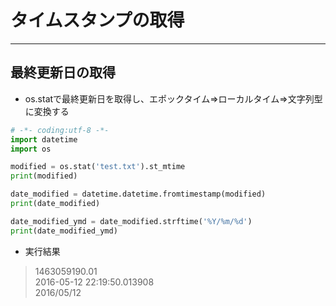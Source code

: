 # タイムスタンプの取得

***

## 最終更新日の取得

* os.statで最終更新日を取得し、エポックタイム⇒ローカルタイム⇒文字列型に変換する

```python
# -*- coding:utf-8 -*-
import datetime
import os

modified = os.stat('test.txt').st_mtime
print(modified)

date_modified = datetime.datetime.fromtimestamp(modified)
print(date_modified)

date_modified_ymd = date_modified.strftime('%Y/%m/%d')
print(date_modified_ymd)
```

* 実行結果

> 1463059190.01  
2016-05-12 22:19:50.013908  
2016/05/12

